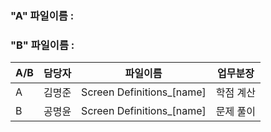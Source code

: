 ### "A" 파일이름 : 
### "B" 파일이름 : 

|A/B|담당자|파일이름|업무분장|
|--|--|--|--|
|A|김명준|Screen Definitions_[name]|학점 계산|
|B|공명윤|Screen Definitions_[name]|문제 풀이|
